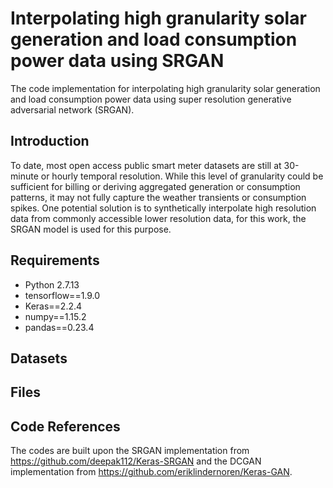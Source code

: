 # Interpolating high granularity solar generation and load consumption power data using SRGAN
The code implementation for interpolating high granularity solar generation and load consumption power data using super resolution generative adversarial network (SRGAN).
## Introduction
To date, most open access public smart meter datasets are still at 30-minute or hourly temporal resolution. While this level of granularity could be sufficient for billing or deriving aggregated generation or consumption patterns, it may not fully capture the weather transients or consumption spikes. One potential solution is to synthetically interpolate high resolution data from commonly accessible lower resolution data, for this work, the SRGAN model is used for this purpose.
## Requirements
* Python 2.7.13 
* tensorflow==1.9.0
* Keras==2.2.4
* numpy==1.15.2
* pandas==0.23.4
## Datasets
## Files
## Code References
The codes are built upon the SRGAN implementation from https://github.com/deepak112/Keras-SRGAN and the DCGAN implementation from https://github.com/eriklindernoren/Keras-GAN.
